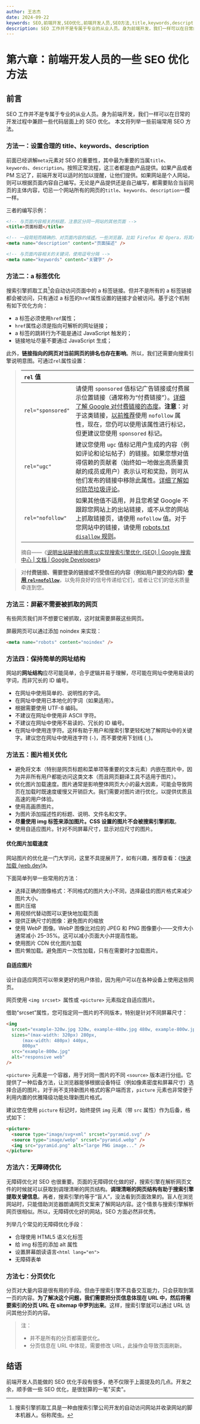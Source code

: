 ```yaml
---
author: 王志杰
date: 2024-09-22
keywords: SEO,前端开发,SEO优化,前端开发人员,SEO方法,title,keywords,description,a标签优化
description: SEO 工作并不是专属于专业的从业人员。身为前端开发，我们一样可以在日常的开发过程中兼顾一些代码层面上的 SEO 优化。 本文将列举一些前端常用 SEO 方法。
---
```


# 第六章：前端开发人员的一些 SEO 优化方法

## 前言

SEO 工作并不是专属于专业的从业人员。身为前端开发，我们一样可以在日常的开发过程中兼顾一些代码层面上的 SEO 优化。 本文将列举一些前端常用 SEO 方法。

### 方法一：设置合理的 title、keywords、description

前面已经讲解`meta`元素对 SEO 的重要性，其中最为重要的当属`title`、`keywords`、`description`。按照正常流程，这三者都是由产品提供。如果产品或者 PM 忘记了，前端开发可以适时的加以提醒，让他们提供。如果网站是个人网站，则可以根据页面内容自己编写。无论是产品提供还是自己编写，都需要贴合当前网页的主体内容，切忌一个网站所有的网页的`title`、`keywords`、`description`一模一样。

三者的编写示例：

```html
<!-- 与页面内容相关的标题，注意区分同一网站的其他页面 -->
<title>页面标题</title>

<!-- 一段简短而精确的、对页面内容的描述。一些浏览器，比如 Firefox 和 Opera，将其用作书签的默认描述 -->
<meta name="description" content="页面描述" />

<!-- 与页面内容相关的关键词，使用逗号分隔 -->
<meta name="keywords" content="关键字" />
```

### 方法二：a 标签优化

搜索引擎抓取工具[^1]会自动访问页面中的 a 标签链接。但并不是所有的 a 标签链接都会被访问，只有通过 a 标签的`href`属性设置的链接才会被访问。基于这个机制有如下优化方向：

- a 标签必须使用`href`属性；
- `href`属性必须是指向可解析的网址链接；
- a 标签的跳转行为不能是通过 JavaScript 触发的；
- 链接地址尽量不要通过 JavaScript 生成；

此外，**链接指向的网页对当前网页的排名也存在影响**。所以，我们还需要向搜索引擎说明意图。可通过`rel`属性设置：

> | `rel` 值          |                                                                                                                                                                                                                                                                                                                                                                                                                  |
> | :---------------- | :--------------------------------------------------------------------------------------------------------------------------------------------------------------------------------------------------------------------------------------------------------------------------------------------------------------------------------------------------------------------------------------------------------------- |
> | `rel="sponsored"` | 请使用 `sponsored` 值标记广告链接或付费展示位置链接（通常称为“付费链接”）。[详细了解 Google 对付费链接的态度](https://developers.google.com/search/docs/advanced/guidelines/link-schemes)。**注意**：对于这类链接，[以前推荐](https://developers.google.com/search/blog/2019/09/evolving-nofollow-new-ways-to-identify)使用 `nofollow` 属性，现在，您仍可以使用该属性进行标记，但更建议您使用 `sponsored` 标记。 |
> | `rel="ugc"`       | 建议您使用 `ugc` 值标记用户生成的内容（例如评论和论坛帖子）的链接。如果您想对值得信赖的贡献者（始终如一地做出高质量贡献的成员或用户）表示认可和奖励，则可从他们发布的链接中移除此属性。[详细了解如何防范垃圾评论](https://developers.google.com/search/docs/advanced/guidelines/prevent-comment-spam)。                                                                                                          |
> | `rel="nofollow"`  | 如果其他值不适用，并且您希望 Google 不跟踪您网站上的出站链接，或不从您的网站上抓取链接页，请使用 `nofollow` 值。对于您网站中的链接，请使用 [robots.txt `disallow` 规则](https://developers.google.com/search/docs/crawling-indexing/robots/robots_txt#disallow)。                                                                                                                                                |
>
> 摘自——《[说明出站链接的用意以实现搜索引擎优化 (SEO) | Google 搜索中心 | 文档 | Google Developers](https://developers.google.com/search/docs/crawling-indexing/qualify-outbound-links)》

> 对**付费链接、需要登录的链接或不受信任的内容（例如用户提交的内容）[使用 `rel=nofollow`](https://developers.google.com/search/docs/crawling-indexing/qualify-outbound-links)**，以免将良好的信号传递给它们，或者让它们的低劣质量牵连到您。

### 方法三：屏蔽不需要被抓取的网页

有些网页我们并不想要它被抓取，这时就需要屏蔽这些网页。

屏蔽网页可以通过添加 noindex 来实现：

```html
<meta name="robots" content="noindex" />
```

### 方法四：保持简单的网址结构

网站的**网址结构**应尽可能简单，合乎逻辑并易于理解，尽可能在网址中使用易读的字词，而非冗长的 ID 编号。

- 在网址中使用简单的、说明性的字词。
- 在网址中使用已本地化的字词（如果适用）。
- 根据需要使用 UTF-8 编码。
- 不建议在网址中使用非 ASCII 字符。
- 不建议在网址中使用不易读的、冗长的 ID 编号。
- 在网址中使用连字符。这样有助于用户和搜索引擎更轻松地了解网址中的关键字。建议您在网址中使用连字符 (`-`)，而不要使用下划线 (`_`)。

### 方法五：图片相关优化

- 避免将文本（特别是网页标题和菜单项等重要的文本元素）内嵌在图片中，因为并非所有用户都能访问这类文本（而且网页翻译工具不适用于图片）。
- 优化图片加载速度。图片通常是影响整体网页大小的最大因素，可能会导致网页在加载时既速度缓慢又开销巨大。我们需要对图片进行优化，以提供优质且高速的用户体验。
- 使用高画质图片。
- 为图片添加描述性的标题、说明、文件名和文字。
- **尽量使用 img 标签来添加图片。CSS 设置的图片不会被搜索引擎抓取**。
- 使用自适应图片。针对不同屏幕尺寸，显示对应尺寸的图片。

#### 优化图片加载速度

网站图片的优化是一门大学问，这里不具提展开了，如有兴趣，推荐查看：《[快速加载 (web.dev)](https://web.dev/fast/#optimize-your-images)》。

下面简单列举一些常用的方法：

- 选择正确的图像格式：不同格式的图片大小不同，选择最佳的图片格式来减少图片大小。
- 图片压缩
- 用视频代替动图可以更快地加载页面
- 提供正确尺寸的图像：避免图片的缩放
- 使用 WebP 图像。WebP 图像比对应的 JPEG 和 PNG 图像要小——文件大小通常减小 25–35%。这可以减小页面大小并提高性能。
- 使用图片 CDN 优化图片加载
- 图片懒加载。避免图片一次性加载，只有在需要时才加载图片。

#### 自适应图片

设计自适应网页可以带来更好的用户体验，因为用户可以在各种设备上使用这些网页。

网页使用 `<img srcset> `属性或 `<picture>` 元素指定自适应图片。

借助“srcset”属性，您可指定同一图片的不同版本，特别是针对不同屏幕尺寸：

```html
<img
  srcset="example-320w.jpg 320w, example-480w.jpg 480w, example-800w.jpg 800w"
  sizes="(max-width: 320px) 280px,
      (max-width: 480px) 440px,
      800px"
  src="example-800w.jpg"
  alt="responsive web"
/>
```

`<picture>` 元素是一个容器，用于对同一图片的不同 `<source>` 版本进行分组。它提供了一种后备方法，让浏览器能够根据设备特征（例如像素密度和屏幕尺寸）选择合适的图片。对于尚不支持新图片格式的客户端而言，`picture` 元素也非常便于利用内置的优雅降级功能处理新图片格式。

建议您在使用 `picture` 标记时，始终提供 `img` 元素（带 `src` 属性）作为后备，格式如下：

```html
<picture>
  <source type="image/svg+xml" srcset="pyramid.svg" />
  <source type="image/webp" srcset="pyramid.webp" />
  <img src="pyramid.png" alt="large PNG image..." />
</picture>
```

### 方法六：无障碍优化

无障碍优化对 SEO 也很重要。页面的无障碍优化做的好，搜索引擎在解析网页文件的时候就可以获取到调理清晰的网页结构。**调理清晰的网页结构有助于搜索引擎提取关键信息**。再者，搜索引擎约等于“盲人”，没法看到页面效果的。盲人在浏览网站时，只能借助浏览器朗诵网页文案来了解网站内容。这个情景与搜索引擎解析网页很相似。所以，无障碍优化好的网站，SEO 方面必然非优秀。

列举几个常见的无障碍优化手段：

- 合理使用 HTML5 语义化标签
- 给 img 标签的添加 alt 属性
- 设置屏幕朗读语言`<html lang="en">`
- 无障碍表单

### 方法七：分页优化

分页对大量内容是很有用的手段。但由于搜索引擎不具备交互能力，只会获取到第一页的内容。**为了解决这个问题，我们需要把分页信息体现在 URL 中，然后将需要索引的分页 URL 在 sitemap 中罗列出来**。这样，搜索引擎就可以通过 URL 访问其他分页的内容。

> 注：
>
> - 并不是所有的分页都需要优化。
> - 分页信息在 URL 中体现，需要修改 URL，此操作会导致页面刷新。

## 结语

前端开发人员能做的 SEO 优化手段有很多，绝不仅限于上面提及的几点。开发之余，顺手做一些 SEO 优化，是很划算的一笔"买卖"。

[^1]: 搜索引擎抓取工具是一种由搜索引擎公司开发的自动访问网站并收录网站的脚本机器人。俗称爬虫。
